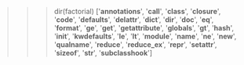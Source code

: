>>> dir(factorial)
['__annotations__', '__call__', '__class__', '__closure__', '__code__',
'__defaults__', '__delattr__', '__dict__', '__dir__', '__doc__', '__eq__',
'__format__', '__ge__', '__get__', '__getattribute__', '__globals__',
'__gt__', '__hash__', '__init__', '__kwdefaults__', '__le__', '__lt__',
'__module__', '__name__', '__ne__', '__new__', '__qualname__', '__reduce__',
'__reduce_ex__', '__repr__', '__setattr__', '__sizeof__', '__str__',
'__subclasshook__']
>>>

